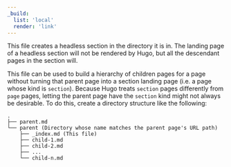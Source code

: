 ```yaml
---
_build:
  list: 'local'
  render: 'link'
---
```


This file creates a headless section in the directory it is in.  The landing
page of a headless section will not be rendered by Hugo, but all the descendant
pages in the section will.

This file can be used to build a hierarchy of children pages for a page without
turning that parent page into a section landing page (i.e. a page whose kind is
`section`).  Because Hugo treats `section` pages differently from `page` pages,
letting the parent page have the `section` kind might not always be desirable.
To do this, create a directory structure like the following:

```
.
├── parent.md
└── parent (Directory whose name matches the parent page's URL path)
    ├── _index.md (This file)
    ├── child-1.md
    ├── child-2.md
    ├── ...
    └── child-n.md
```
